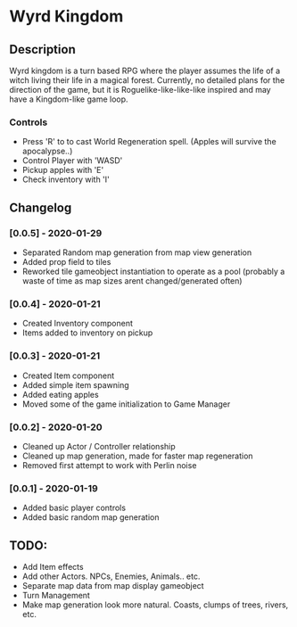 # Wyrd Kingdom

## Description
Wyrd kingdom is a turn based RPG where the player assumes the life of a witch living their life in a magical forest. Currently, no detailed plans for the direction of the game, but it is Roguelike-like-like-like inspired and may have a Kingdom-like game loop.

### Controls
- Press 'R' to to cast World Regeneration spell. (Apples will survive the apocalypse..)
- Control Player with 'WASD'
- Pickup apples with 'E'
- Check inventory with 'I'

## Changelog
### [0.0.5] - 2020-01-29
- Separated Random map generation from map view generation
- Added prop field to tiles
- Reworked tile gameobject instantiation to operate as a pool (probably a waste of time as map sizes arent changed/generated often)

### [0.0.4] - 2020-01-21
- Created Inventory component
- Items added to inventory on pickup

### [0.0.3] - 2020-01-21
- Created Item component
- Added simple item spawning
- Added eating apples
- Moved some of the game initialization to Game Manager

### [0.0.2] - 2020-01-20
- Cleaned up Actor / Controller relationship
- Cleaned up map generation, made for faster map regeneration
- Removed first attempt to work with Perlin noise

### [0.0.1] - 2020-01-19
- Added basic player controls
- Added basic random map generation

## TODO:
- Add Item effects
- Add other Actors. NPCs, Enemies, Animals.. etc.
- Separate map data from map display gameobject
- Turn Management
- Make map generation look more natural. Coasts, clumps of trees, rivers, etc.
